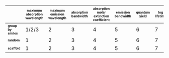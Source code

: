 | | <font size="1">maximum absorption wavelength</font> | <font size="1">maximum emission wavelength</font> | <font size="1">absorption bandwidth</font> | <font size="1">absorption molar extinction coefficient</font> | <font size="1">emission bandwidth</font> | <font size="1">quantum yield</font> | <font size="1">log lifetime</font> |
| --- | --- | --- | --- | --- | --- | --- | --- |
| <font size="1">**group by smiles**</font> | 1/2/3 | 2 | 3 | 4 | 5 | 6 | 7 |
| <font size="1">**random**</font> | 1 | 2 | 3 | 4 | 5 | 6 | 7 |
| <font size="1">**scaffold**</font> | 1 | 2 | 3 | 4 | 5 | 6 | 7 |
